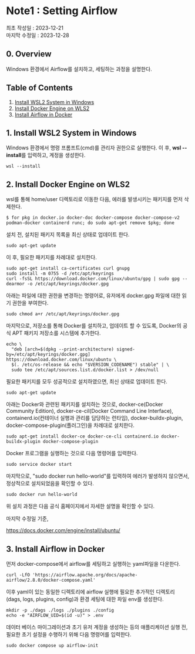# Note1 : Setting Airflow  
최초 작성일 : 2023-12-21  
마지막 수정일 : 2023-12-28
  
## 0. Overview
Windows 환경에서 Airflow를 설치하고, 세팅하는 과정을 설명한다.

## Table of Contents
1. [Install WSL2 System in Windows](#1.-Install-WSL2-system-in-Windows)
2. [Install Docker Engine on WLS2](#2.-Install-Docker-Engine-on-WLS2)
3. [Install Airflow in Docker](#3.-Install-Airflow-in-Docker) 



## 1. Install WSL2 System in Windows
Windows 환경에서 명령 프롬프트(cmd)를 관리자 권한으로 실행한다. 이 후, **wsl --install**를 입력하고, 계정을 생성한다.

```console
wsl --install
```

## 2. Install Docker Engine on WLS2
wsl를 통해 home/user 디렉토리로 이동한 다음, 에러를 발생시키는 패키지를 먼저 삭제한다.
```console
$ for pkg in docker.io docker-doc docker-compose docker-compose-v2 podman-docker containerd runc; do sudo apt-get remove $pkg; done
```

설치 전, 설치된 패키지 목록을 최신 상태로 업데이트 한다.
```console
sudo apt-get update
```
이 후, 필요한 패키지를 차례대로 설치한다.
```console
sudo apt-get install ca-certificates curl gnupg
sudo install -m 0755 -d /etc/apt/keyrings
curl -fsSL https://download.docker.com/linux/ubuntu/gpg | sudo gpg --dearmor -o /etc/apt/keyrings/docker.gpg
```
아래는 파일에 대한 권한을 변경하는 명령어로, 유저에게 docker.gpg 파일에 대한 읽기 권한을 부여한다.
```console
sudo chmod a+r /etc/apt/keyrings/docker.gpg
```
마지막으로, 저장소를 통해 Docker를 설치하고, 업데이트 할 수 있도록, Docker의 공식 APT 패키지 저장소를 시스템에 추가한다.
```console
echo \
  "deb [arch=$(dpkg --print-architecture) signed-by=/etc/apt/keyrings/docker.gpg] https://download.docker.com/linux/ubuntu \
  $(. /etc/os-release && echo "$VERSION_CODENAME") stable" | \
  sudo tee /etc/apt/sources.list.d/docker.list > /dev/null
```
필요한 패키지를 모두 성공적으로 설치하였으면, 최신 상태로 업데이트 한다.
```console
sudo apt-get update
```
아래는 Docker와 관련된 패키지를 설치하는 것으로, docker-ce(Docker Community Edition), docker-ce-cil(Docker Command Line Interface), containerd.io(컨테이너 실행과 관리를 담당하는 런타임), docker-buildx-plugin, docker-compose-plugin(플러그인)을 차례대로 설치한다.
```console
sudo apt-get install docker-ce docker-ce-cli containerd.io docker-buildx-plugin docker-compose-plugin
```
Docker 프로그램을 실행하는 것으로 다음 명령어를 입력한다.
```console
sudo service docker start
```
마지막으로, "sudo docker run hello-world"를 입력하여 에러가 발생하지 않으면서, 정상적으로 설치되었음을 확인할 수 있다.
```console
sudo docker run hello-world
```

위 설치 과정은 다음 공식 홈페이지에서 자세한 설명을 확인할 수 있다.  



마지막 수정일 기준,  

https://docs.docker.com/engine/install/ubuntu/
## 3. Install Airflow in Docker

먼저 docker-compose에서 airflow를 세팅하고 실행하는 yaml파일을 다운한다.
```console
curl -LfO 'https://airflow.apache.org/docs/apache-airflow/2.8.0/docker-compose.yaml'
```

이후 yaml이 있는 동일한 디렉토리에 airflow 실행에 필요한 추가적인 디렉토리 (dags, logs, plugins, config)과 환경 세팅에 대한 파일 env를 생성한다.
```console
mkdir -p ./dags ./logs ./plugins ./config
echo -e "AIRFLOW_UID=$(id -u)" > .env
```

데이터 베이스 마이그레이션과 초기 유저 계정을 생성하는 등의 애플리케이션 실행 전, 필요한 초기 설정을 수행하기 위해 다음 명령어를 입력한다.

```console
sudo docker compose up airflow-init
```
